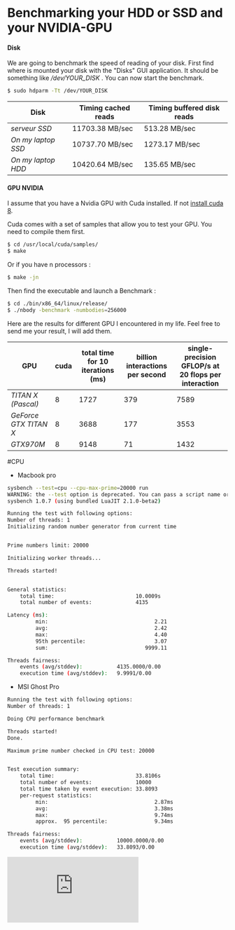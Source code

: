 # Benchmarking your HDD or SSD and your NVIDIA-GPU

#### Disk

We are going to benchmark the speed of reading of your disk.
First find where is mounted your disk with the "Disks" GUI application. It should be something like */dev/YOUR_DISK* .
You can now start the benchmark.

``` sh
$ sudo hdparm -Tt /dev/YOUR_DISK
```


Disk | Timing cached reads | Timing buffered disk reads
--- | --- | ---
*serveur SSD* | 11703.38 MB/sec | 513.28 MB/sec 
*On my laptop SSD* | 10737.70 MB/sec | 1273.17 MB/sec 
*On my laptop HDD* | 10420.64 MB/sec | 135.65 MB/sec



#### GPU NVIDIA
I assume that you have a Nvidia GPU with Cuda installed. If not [install cuda 8](https://github.com/ThibaultGROUEIX/workflow_and_installs/tree/master/torch_workflow.md).

Cuda comes with a set of samples that allow you to test your GPU. You need to compile them first.
``` sh
$ cd /usr/local/cuda/samples/
$ make
```
Or if you have n processors :
``` sh
$ make -jn
```

Then find the executable and launch a Benchmark :
``` sh
$ cd ./bin/x86_64/linux/release/
$ ./nbody -benchmark -numbodies=256000
```

Here are the results for different GPU I encountered in my life. Feel free to send me your result, I will add them.

GPU | cuda | total time for 10 iterations (ms) | billion interactions per second | single-precision GFLOP/s at 20 flops per interaction
--- | --- | --- | --- | ---
*TITAN X (Pascal)* | 8 | 1727 | 379 | 7589
*GeForce GTX TITAN X* | 8 | 3688 | 177 | 3553
*GTX970M* | 8 | 9148 | 71 | 1432

#CPU
* Macbook pro
``` sh
sysbench --test=cpu --cpu-max-prime=20000 run
WARNING: the --test option is deprecated. You can pass a script name or path on the command line without any options.
sysbench 1.0.7 (using bundled LuaJIT 2.1.0-beta2)

Running the test with following options:
Number of threads: 1
Initializing random number generator from current time


Prime numbers limit: 20000

Initializing worker threads...

Threads started!


General statistics:
    total time:                          10.0009s
    total number of events:              4135

Latency (ms):
         min:                                  2.21
         avg:                                  2.42
         max:                                  4.40
         95th percentile:                      3.07
         sum:                               9999.11

Threads fairness:
    events (avg/stddev):           4135.0000/0.00
    execution time (avg/stddev):   9.9991/0.00
``` 
* MSI Ghost Pro
``` sh
Running the test with following options:
Number of threads: 1

Doing CPU performance benchmark

Threads started!
Done.

Maximum prime number checked in CPU test: 20000


Test execution summary:
    total time:                          33.8106s
    total number of events:              10000
    total time taken by event execution: 33.8093
    per-request statistics:
         min:                                  2.87ms
         avg:                                  3.38ms
         max:                                  9.74ms
         approx.  95 percentile:               9.34ms

Threads fairness:
    events (avg/stddev):           10000.0000/0.00
    execution time (avg/stddev):   33.8093/0.00

``` 

[![Analytics](https://ga-beacon.appspot.com/UA-91308638-2/github.com/ThibaultGROUEIX/workflow_and_installs/benchmark.md?pixel)](https://github.com/ThibaultGROUEIX/workflow_and_installs/)
